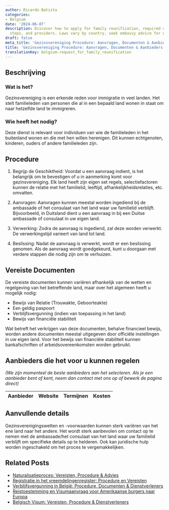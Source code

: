 ```yaml
---
author: Ricardo Batista
categories:
- Belgium
date: '2024-06-07'
description: Discover how to apply for family reunification, required documents, processing
  steps, and providers. Laws vary by country, seek embassy advice for details.
draft: false
meta_title: 'Gezinsvereniging Procedure: Aanvragen, Documenten & Aanbieders'
title: 'Gezinsvereniging Procedure: Aanvragen, Documenten & Aanbieders'
translationKey: belgium-request_for_family_reunification
---
```



## Beschrijving

### Wat is het?
Gezinsvereniging is een erkende reden voor immigratie in veel landen. Het stelt familieleden van personen die al in een bepaald land wonen in staat om naar hetzelfde land te immigreren.

### Wie heeft het nodig?
Deze dienst is relevant voor individuen van wie de familieleden in het buitenland wonen en die met hen willen herenigen. Dit kunnen echtgenoten, kinderen, ouders of andere familieleden zijn.

## Procedure

1. Begrijp de Geschiktheid: Voordat u een aanvraag indient, is het belangrijk om te bevestigen of u in aanmerking komt voor gezinsvereniging. Elk land heeft zijn eigen set regels, selectiefactoren kunnen de relatie met het familielid, leeftijd, afhankelijkheidsrelaties, etc. omvatten.

2. Aanvragen: Aanvragen kunnen meestal worden ingediend bij de ambassade of het consulaat van het land waar uw familielid verblijft. Bijvoorbeeld, in Duitsland dient u een aanvraag in bij een Duitse ambassade of consulaat in uw eigen land.

3. Verwerking: Zodra de aanvraag is ingediend, zal deze worden verwerkt. De verwerkingstijd varieert van land tot land.

4. Beslissing: Nadat de aanvraag is verwerkt, wordt er een beslissing genomen. Als de aanvraag wordt goedgekeurd, kunt u doorgaan met verdere stappen die nodig zijn om te verhuizen.

## Vereiste Documenten
De vereiste documenten kunnen variëren afhankelijk van de wetten en regelgeving van het betreffende land, maar over het algemeen heeft u mogelijk nodig:
- Bewijs van Relatie (Trouwakte, Geboorteakte)
- Een geldig paspoort
- Verblijfsvergunning (indien van toepassing in het land)
- Bewijs van financiële stabiliteit

Wat betreft het verkrijgen van deze documenten, behalve financieel bewijs, worden andere documenten meestal uitgegeven door officiële instellingen in uw eigen land. Voor het bewijs van financiële stabiliteit kunnen bankafschriften of arbeidsovereenkomsten worden gebruikt.

## Aanbieders die het voor u kunnen regelen

_(We zijn momenteel de beste aanbieders aan het selecteren. Als je een aanbieder bent of kent, neem dan contact met ons op of bewerk de pagina direct)_

| Aanbieder       |     Website     |     Termijnen    |       Kosten     |
| :-------------: | :-------------: |  :-------------: | :-------------: |

## Aanvullende details
Gezinsverenigingswetten en -voorwaarden kunnen sterk variëren van het ene land naar het andere. Het wordt sterk aanbevolen om contact op te nemen met de ambassade/het consulaat van het land waar uw familielid verblijft om specifieke details op te helderen. Ook kan juridische hulp worden ingeschakeld om het proces te vergemakkelijken.


## Related Posts

- [Naturalisatieproces: Vereisten, Procedure & Advies](https://tramitit.com/nl/guides/belgium/verzoek_om_naturalisatie/)
- [Registratie in het vreemdelingenregister: Procedure en Vereisten](https://tramitit.com/nl/guides/belgium/inschrijving_in_de_vreemdelingenregisters/)
- [Verblijfsvergunning in België: Procedure, Documenten & Dienstverleners](https://tramitit.com/nl/guides/belgium/verzoek_om_verblijfstitel/)
- [Reistoestemming en Visumaanvraag voor Amerikaanse burgers naar Europa](https://tramitit.com/nl/guides/belgium/verzoek_om_een_reistoelating/)
- [Belgisch Visum: Vereisten, Procedure & Dienstverleners](https://tramitit.com/nl/guides/belgium/aanvraag_visum/)